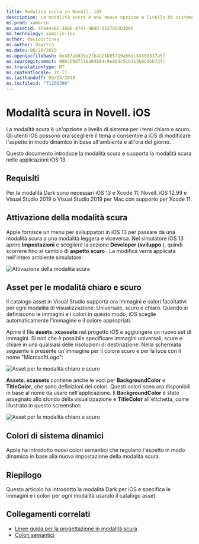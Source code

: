 ```yaml
---
title: Modalità scura in Novell. iOS
description: La modalità scura è una nuova opzione a livello di sistema per i temi chiaro e scuro. l'utente iOS può ora scegliere un tema o consentire a iOS di modificare l'aspetto dinamicamente.
ms.prod: xamarin
ms.assetid: 4F44446E-36B6-4743-9B4D-32278D1D3D66
ms.technology: xamarin-ios
author: davidortinau
ms.author: daortin
ms.date: 08/28/2019
ms.openlocfilehash: be487ab839e2fb4d21b85719a56dc34303317a5f
ms.sourcegitcommit: 09bc69d7119a04684c9e804c5cb113b8b1bb7dfc
ms.translationtype: MT
ms.contentlocale: it-IT
ms.lasthandoff: 09/24/2019
ms.locfileid: "71206396"
---
```

# <a name="dark-mode-in-xamarinios"></a>Modalità scura in Novell. iOS

La modalità scura è un'opzione a livello di sistema per i temi chiaro e scuro. Gli utenti iOS possono ora scegliere il tema o consentire a iOS di modificare l'aspetto in modo dinamico in base all'ambiente e all'ora del giorno.

Questo documento introduce la modalità scura e supporta la modalità scura nelle applicazioni iOS 13.

## <a name="requirements"></a>Requisiti

Per la modalità Dark sono necessari iOS 13 e Xcode 11, Novell. iOS 12,99 e Visual Studio 2019 o Visual Studio 2019 per Mac con supporto per Xcode 11.

## <a name="turning-on-dark-mode"></a>Attivazione della modalità scura

Apple fornisce un menu per sviluppatori in iOS 13 per passare da una modalità scura a una modalità leggera e viceversa. Nel simulatore iOS 13 aprire **Impostazioni** e scegliere la sezione **Developer (sviluppo** ), quindi scorrere fino al cambio di **aspetto scuro** . La modifica verrà applicata nell'intero ambiente simulatore:

![Attivazione della modalità scura](dark-mode-images/LightAndDark_DeveloperSetting.png)

## <a name="assets-for-light-and-dark-modes"></a>Asset per le modalità chiaro e scuro

Il catalogo asset in Visual Studio supporta ora immagini e colori facoltativi per ogni modalità di visualizzazione: Universale, scuro e chiaro. Quando si definiscono le immagini e i colori in questo modo, iOS sceglie automaticamente l'immagine e il colore appropriati.

Aprire il file **assets. xcassets** nel progetto iOS e aggiungere un nuovo set di immagini. Si noti che è possibile specificare immagini universali, scure e chiare in una qualsiasi delle risoluzioni di destinazione. Nella schermata seguente è presente un'immagine per il colore scuro e per la luce con il nome "MicrosoftLogo":

![Asset per le modalità chiaro e scuro](dark-mode-images/LightAndDark_AssetCatalog2.png)

**Assets. xcassets** contiene anche le voci per **BackgroundColor** e **TitleColor**, che sono definizioni dei colori. Questi colori sono ora disponibili in base al nome da usare nell'applicazione. Il **BackgroundColor** è stato assegnato allo sfondo della visualizzazione e **TitleColor** all'etichetta, come illustrato in questo screenshot:

![Asset per le modalità chiaro e scuro](dark-mode-images/LightAndDark_01.png)

## <a name="dynamic-system-colors"></a>Colori di sistema dinamici

Apple ha introdotto nuovi colori semantici che regolano l'aspetto in modo dinamico in base alla nuova impostazione della modalità scura.

## <a name="summary"></a>Riepilogo

Questo articolo ha introdotto la modalità Dark per iOS e specifica le immagini e i colori per ogni modalità usando il catalogo asset.

## <a name="related-links"></a>Collegamenti correlati

- [Linee guida per la progettazione in modalità scura](https://developer.apple.com/design/human-interface-guidelines/ios/visual-design/dark-mode/)
- [Colori semantici](https://developer.apple.com/design/human-interface-guidelines/ios/visual-design/color/#dynamic-system-colors)

